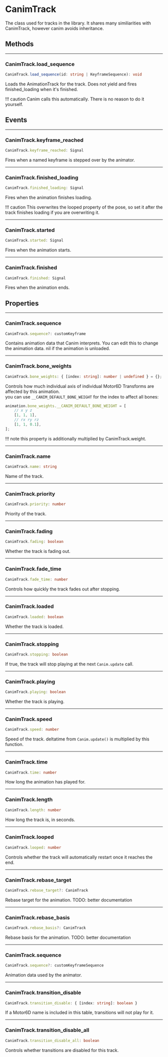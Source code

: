 # CanimTrack

The class used for tracks in the library. It shares many similiarities with CanimTrack, however canim avoids inheritance.

## Methods

---

### CanimTrack.load_sequence

```ts
CanimTrack.load_sequence(id: string | KeyframeSequence): void
```

Loads the AnimationTrack for the track. Does not yield and fires finished_loading when it's finished.

!!! caution
Canim calls this automatically. There is no reason to do it yourself.

## Events

---

### CanimTrack.keyframe_reached

```ts
CanimTrack.keyframe_reached: Signal
```

Fires when a named keyframe is stepped over by the animator.

---

### CanimTrack.finished_loading

```ts
CanimTrack.finished_loading: Signal
```

Fires when the animation finishes loading.

!!! caution
This overwrites the looped property of the pose, so set it after the track finishes loading if you are overwriting it.

---

### CanimTrack.started

```ts
CanimTrack.started: Signal
```

Fires when the animation starts.

---

### CanimTrack.finished

```ts
CanimTrack.finished: Signal
```

Fires when the animation ends.

## Properties

---

### CanimTrack.sequence

```ts
CanimTrack.sequence?: customKeyframe
```

Contains animation data that Canim interprets. You can edit this to change the animation data.
nil if the animation is unloaded.

---

### CanimTrack.bone_weights

```ts
CanimTrack.bone_weights: { [index: string]: number | undefined } = {};
```

Controls how much individual axis of individual Motor6D Transforms are affected by this animation. <br/>
you can use `__CANIM_DEFAULT_BONE_WEIGHT` for the index to affect all bones:

```ts
animation.bone_weights.__CANIM_DEFAULT_BONE_WEIGHT = [
	// x y z
	[1, 1, 1],
	// rx ry rz
	[1, 1, 0.1],
];
```

!!! note
this property is additionally multiplied by CanimTrack.weight.

---

### CanimTrack.name

```ts
CanimTrack.name: string
```

Name of the track.

---

### CanimTrack.priority

```ts
CanimTrack.priority: number
```

Priority of the track.

---

### CanimTrack.fading

```ts
CanimTrack.fading: boolean
```

Whether the track is fading out.

---

### CanimTrack.fade_time

```ts
CanimTrack.fade_time: number
```

Controls how quickly the track fades out after stopping.

---

### CanimTrack.loaded

```ts
CanimTrack.loaded: boolean
```

Whether the track is loaded.

---

### CanimTrack.stopping

```ts
CanimTrack.stopping: boolean
```

If true, the track will stop playing at the next `Canim.update` call.

---

### CanimTrack.playing

```ts
CanimTrack.playing: boolean
```

Whether the track is playing.

---

### CanimTrack.speed

```ts
CanimTrack.speed: number
```

Speed of the track. deltatime from `Canim.update()` is multiplied by this function.

---

### CanimTrack.time

```ts
CanimTrack.time: number
```

How long the animation has played for.

---

### CanimTrack.length

```ts
CanimTrack.length: number
```

How long the track is, in seconds.

---

### CanimTrack.looped

```ts
CanimTrack.looped: number
```

Controls whether the track will automatically restart once it reaches the end.

---

### CanimTrack.rebase_target

```ts
CanimTrack.rebase_target?: CanimTrack
```

Rebase target for the animation.
TODO: better documentation

---

### CanimTrack.rebase_basis

```ts
CanimTrack.rebase_basis?: CanimTrack
```

Rebase basis for the animation.
TODO: better documentation

---

### CanimTrack.sequence

```ts
CanimTrack.sequence?: customKeyframeSequence
```

Animation data used by the animator.

---

### CanimTrack.transition_disable

```ts
CanimTrack.transition_disable: { [index: string]: boolean }
```

If a Motor6D name is included in this table, transitions will not play for it.

---

### CanimTrack.transition_disable_all

```ts
CanimTrack.transition_disable_all: boolean
```

Controls whether transitions are disabled for this track.
